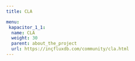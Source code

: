 ```yaml
---
title: CLA

menu:
 kapacitor_1_1:
  name: CLA
  weight: 30
  parent: about_the_project
  url: https://inçfluxdb.com/community/cla.html
---
```

